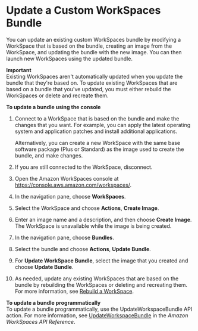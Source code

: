 # Update a Custom WorkSpaces Bundle<a name="update-custom-bundle"></a>

You can update an existing custom WorkSpaces bundle by modifying a WorkSpace that is based on the bundle, creating an image from the WorkSpace, and updating the bundle with the new image\. You can then launch new WorkSpaces using the updated bundle\.

**Important**  
Existing WorkSpaces aren't automatically updated when you update the bundle that they're based on\. To update existing WorkSpaces that are based on a bundle that you've updated, you must either rebuild the WorkSpaces or delete and recreate them\.

**To update a bundle using the console**

1. Connect to a WorkSpace that is based on the bundle and make the changes that you want\. For example, you can apply the latest operating system and application patches and install additional applications\.

   Alternatively, you can create a new WorkSpace with the same base software package \(Plus or Standard\) as the image used to create the bundle, and make changes\.

1. If you are still connected to the WorkSpace, disconnect\.

1. Open the Amazon WorkSpaces console at [https://console\.aws\.amazon\.com/workspaces/](https://console.aws.amazon.com/workspaces/)\.

1. In the navigation pane, choose **WorkSpaces**\.

1. Select the WorkSpace and choose **Actions**, **Create Image**\. 

1. Enter an image name and a description, and then choose **Create Image**\. The WorkSpace is unavailable while the image is being created\.

1. In the navigation pane, choose **Bundles**\.

1. Select the bundle and choose **Actions**, **Update Bundle**\.

1. For **Update WorkSpace Bundle**, select the image that you created and choose **Update Bundle**\.

1. As needed, update any existing WorkSpaces that are based on the bundle by rebuilding the WorkSpaces or deleting and recreating them\. For more information, see [Rebuild a WorkSpace](rebuild-workspace.md)\.

**To update a bundle programmatically**  
To update a bundle programmatically, use the UpdateWorkspaceBundle API action\. For more information, see [ UpdateWorkspaceBundle](https://docs.aws.amazon.com/workspaces/latest/api/API_UpdateWorkspaceBundle.html) in the *Amazon WorkSpaces API Reference*\.